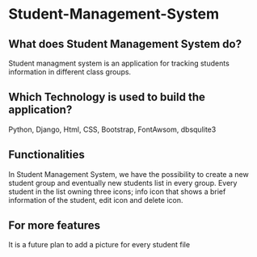 # Student-Management-System  
## What does Student Management System do? 
 Student managment system is an application for tracking students information in different class groups.  
 ## Which Technology is used to build the application?  
 Python, Django, Html, CSS, Bootstrap, FontAwsom, dbsqulite3  
 ## Functionalities  
 In Student Management System, we have the possibility to create a new student group and eventually new students list in every group. Every student in the list owning three icons; info icon that shows a brief information of the student, edit icon and delete icon.  
 ## For more features  
 It is a future plan to add a picture for every student file
